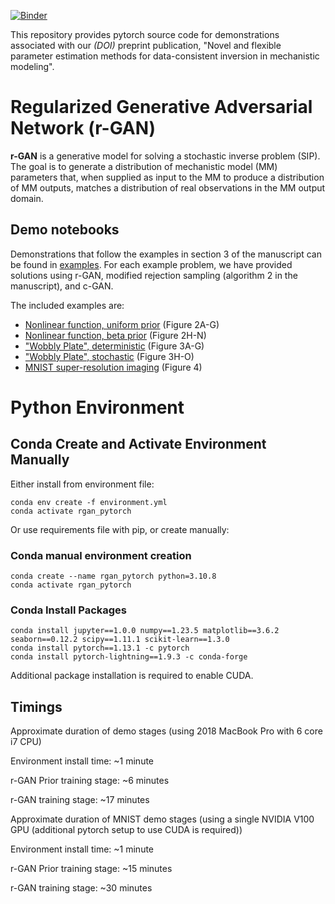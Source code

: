 [![Binder](https://mybinder.org/badge_logo.svg)](https://mybinder.org/v2/gh/IBM/rgan-demo-pytorch/main?labpath=examples/nonlinear/uniform_prior.ipynb)

This repository provides pytorch source code for demonstrations associated with our _(DOI)_ preprint publication, "Novel and flexible parameter estimation methods for data-consistent inversion in mechanistic modeling".

<!-- Paper: [Arxiv Link](https://arxiv.org/) -->

# Regularized Generative Adversarial Network (r-GAN)

**r-GAN** is a generative model for solving a stochastic inverse problem (SIP). The goal is to generate a distribution of mechanistic model (MM) parameters that, when supplied as input to the MM to produce a distribution of MM outputs, matches a distribution of real observations in the MM output domain. 

## Demo notebooks

Demonstrations that follow the examples in section 3 of the manuscript can be found in [examples](examples). For each example problem, we have provided solutions using r-GAN, modified rejection sampling (algorithm 2 in the manuscript), and c-GAN.

The included examples are:

* [Nonlinear function, uniform prior](examples/nonlinear/uniform_prior.ipynb) (Figure 2A-G)
* [Nonlinear function, beta prior](examples/nonlinear/beta_prior.ipynb) (Figure 2H-N)
* ["Wobbly Plate", deterministic](examples/wobbly_plate/deterministic.ipynb) (Figure 3A-G)
* ["Wobbly Plate", stochastic](examples/wobbly_plate/stochastic.ipynb) (Figure 3H-O)
* [MNIST super-resolution imaging](examples/MNIST/rgan_mnist_demo_full.ipynb) (Figure 4)


# Python Environment 

## Conda Create and Activate Environment Manually

Either install from environment file:
```
conda env create -f environment.yml
conda activate rgan_pytorch
```

Or use requirements file with pip, or create manually:


### Conda manual environment creation


```
conda create --name rgan_pytorch python=3.10.8
conda activate rgan_pytorch
```

### Conda Install Packages
```
conda install jupyter==1.0.0 numpy==1.23.5 matplotlib==3.6.2 seaborn==0.12.2 scipy==1.11.1 scikit-learn==1.3.0
conda install pytorch==1.13.1 -c pytorch
conda install pytorch-lightning==1.9.3 -c conda-forge 
```

Additional package installation is required to enable CUDA.

## Timings

Approximate duration of demo stages (using 2018 MacBook Pro with 6 core i7 CPU)

Environment install time: ~1 minute

r-GAN Prior training stage: ~6 minutes

r-GAN training stage: ~17 minutes

Approximate duration of MNIST demo stages (using a single NVIDIA V100 GPU (additional pytorch setup to use CUDA is required))

Environment install time: ~1 minute

r-GAN Prior training stage: ~15 minutes

r-GAN training stage: ~30 minutes
